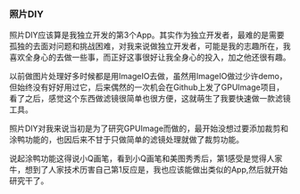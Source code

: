 ### 照片DIY

照片DIY应该算是我独立开发的第3个App。其实作为独立开发者，最难的是需要孤独的去面对问题和挑战困难，对我来说做独立开发者，可能是我的志趣所在，我喜欢全身心的去做一些事，而正好这事很好让我全身心的投入，加之他还很有趣。

以前做图片处理好多时候都是用ImageIO去做，虽然用ImageIO做过少许demo，但始终没有好好用过它，后来偶然的一次机会在Github上发了GPUImage项目，看了之后，感觉这个东西做滤镜很简单也很方便，这就萌生了我要快速做一款滤镜工具。

照片DIY对我来说当初是为了研究GPUImage而做的，最开始没想过要添加裁剪和涂鸭功能的，也因后来不甘于只做简单的滤镜处理就做了裁剪功能。

说起涂鸭功能这得说小Q画笔，看到小Q画笔和美图秀秀后，第1感受是觉得人家牛，想到了人家技术历害自己第1反应是，我也应该能做出类似的App,然后就开始研究干了。



